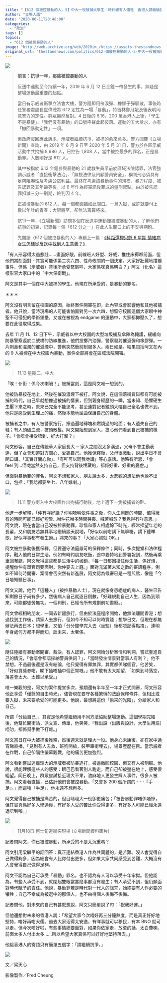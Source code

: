 ```yaml
---
title: "【612 個被控暴動的人．5】中大一役被捕大學生：時代總有人犧牲　香港人請繼續抗爭"
author: "立場人語"
date: "2020-06-11T20:48:00"
categories:
  - "政治"
tags: []
topics:
  - "612 個被控暴動的人"
image: "http://web.archive.org/web/2020im_/https://assets.thestandnews.com/media/photos/20200611-08_VqR01.png"
original_url: "thestandnews.com/politics/612-個被控暴動的人-5-中大一役被捕學生-時代總有人犧牲-香港人請繼續抗爭"
---
```

![](http://web.archive.org/web/2020im_/https://assets.thestandnews.com/media/photos/20200611-08_VqR01.png)

> **前言：抗爭一年，那些被控暴動的人**
> 
> 反送中運動至今持續一年，2019 年 6 月 12 日金鐘一帶發生的事，無疑是整場運動最重要的起點。
> 
> 當日有示威者衝擊立法會大樓，警方隨即用催淚彈、橡膠子彈驅散，事後時任警務處處長盧偉聰將 6.12 定性為一場「暴動」，特首林鄭月娥及後表明同意警方的定性。群眾顯然反對。4 日後的 6.16，200 萬香港人上街，「學生不是暴徒」、「我們沒有暴動」的口號呼聲此起彼落。運動的五大訴求，亦有「撤回暴動定性」一項。
> 
> 但政府沒回應此訴求，示威者繼續抗爭，被捕的愈來愈多。警方回覆《立場新聞》查詢，由 2019 年 6 月 9 日至 2020 年 5 月 31 日，警方於各區示威活動中共拘捕 8,986 人，已控告 1,808 人，當中被控最多的罪名，正是暴動罪。人數剛好是 612 人。
> 
> 其中被指於 6.12 金鐘參與暴動的 21 歲救生員早前於區域法院認罪，法官強調示威者「直接衝擊法治」、「無視法律及罔顧警員安全」，稱判刑必須具有足夠阻嚇性及考慮公眾利益。最終在考慮該暴動事件的規模、暴力程度、被告認罪及其年齡等後，以 6 年作為經審訊後罪成的量刑起點。由於被告認罪扣減三分一刑期，終判囚 4 年。
> 
> 正被控暴動的 612 人，每一個都面臨如此關口。一旦入獄，或許就要付上數以年計的青春；大限將至，卻無法籌算將來。
> 
> 抗爭一年，《立場新聞》訪問多個在反送中運動裡被控暴動的人，了解他們抗爭的初衷，記錄每一個「612 分之一」在此人生關口上的不安與期盼。
> 
>   
> 先閱讀〈612 個被控暴動的人〉專題上一篇：[《料距還柙只餘 6 星期 情緒病女生怎樣從反送中找到人生意義？》](http://web.archive.org/web/20210929053258/https://www.thestandnews.com/politics/612-個被控暴動的人-4-料距還柙只餘-6-星期-情緒病女生怎樣從反送中找到人生意義/?fbclid=IwAR1JkQrcHYjqk4Ea9EiLdmeDx3rovgNfqhusZeKShZDC3YPIeEfFK767NJc)

「有人形容得太過悲壯……畫面好靚，前線班人好型、好威，推住床褥喺前面，但他們當刻面對⋯其實可能係第二次六四、性命攸關的一個決定。大家好壯麗地描繪事件，但係（示威者）背後所承受緊啲咩，大家係咪真係明白？」阿文（化名）這樣形容大家口中的「中大保衛戰」。

阿文是其中一個在中大被捕的學生。他現在所承受的，是暴動的罪名。

＊＊＊

阿文沒有明言留在校園的原因，始終案件開審在即，此內容或會影響他和其他被捕者。他只說，當時現場的人可能害怕面對另一次六四，想堅守校園這個大家眼中神聖不可侵犯的學術堡壘，又或在被視為 endgame 的運動中，大家都抑壓久了，想要在此役取得成果。

去年 11 月 11、12 日下午，示威者以中大校園的大型垃圾桶及傘陣為掩護，緩緩向防暴警察返於二號橋的防線推進，他們投擲汽油彈，警察發射催淚彈和橡膠彈。一片刺鼻和混濁的催淚煙中，警察突然衝前制服多人，兩日如是。結果包括阿文在內的 9 人被控在中大校園內暴動，案件全部將會在區域法院開審。

![](http://web.archive.org/web/2020im_/https://assets.thestandnews.com/media/photos/20191112_CUHK_9_32536_vYkRQ20copy_oa5uL.png)
> 11.12 星期二，中大

「唉！仆街！係今次喇喎！」被捕當刻，這是阿文唯一想到的。

他被防暴按在地上，然後在催淚濃煙下被打。阿文說，在這個落街買餸都有可能被捕的時代，自己早就想像過被捕的情景，但到親身經歷的一瞬，當未知、恐懼硬生生壓下來之時，原來已完全不能思考，甚至連對記者鏡頭大嗌自己全名也做不到。他只是感受到生理上的痛，然後本能地屈曲保護自己的身體。

被捕者之中，有人被警察拖行，擦過遍地磚塊和燃燒過的地面；有人遺失自己的鞋；有人頭破血流，披頭散髮。阿文開始想到家人，擔心他們看到自己被捕的樣子。「會唔會接受唔到、好大打擊？」

阿文形容，自己在傳統華人家庭長大 ─ 家人之間沒太多溝通，父母不會主動表達，但子女會知道對方關心、愛錫自己。他獲保釋後，父母很激動，說出平日不會開口講、「其實好關心你」、「有咩可以同我哋講」等心底話。他略有所思，「會 feel 到…佢哋當然支持自己，但支持背後埋藏的，都係好重、好重的憂慮。」

但面對暴動罪的罪名，阿文不想和家人、朋友說太多，太悲觀的想法他也說不出口，包括：「我諗都要坐七、八年嫁喇。」

![](http://web.archive.org/web/2020im_/https://assets.thestandnews.com/media/photos/DSC05460_liEU120copy_7zEZg.png)
> 11.11 警方衝入中大校園作出拘捕行動後，地上遺下一隻被捕者的鞋。

他進一步解釋，「仲有咩好講？你明唔明依件事之後，你人生剩餘的時間、值得擁有的時間可能已經好短暫…咁仲花咁多時間哭喪、喊苦喊忽？我覺得冇咩意思。」阿文說，現在會當自己沒被控暴動罪，珍惜和家人相處餘下時光，經常探望年老的長輩，又和朋友若無其事地繼續談天說地，「好似以前咁講下無聊嘢，講下聽咩歌，好似咩事都冇發生過。」將來的事？「大家心照就 OK。」 

阿文被控暴動後獲保釋，但要遵守法庭嚴苛的保釋條件；同時，多次提堂和法律程序，融入他的日常生活。例如有時約朋友吃飯，途中要特地到警署報到，然後再乘車回餐廳，阿文覺得這些都是生活中的枷鎖，「每一日都困擾住你生活，係好煩，提醒你仲有單官司要面對，你仲要去上庭。」面對充滿著未知之數的審訊程序，例如不知何時開審、案情會否突然有新進展，阿文認為候審已是一種煎熬，像是「今日唔知聽日事」。

阿文又說，他們「這種人」（被控暴動人士），現在就像身患絕症的病人，醫生已告知剩餘日子尚有多少，然後病人自己就逐日倒數，「好難規劃自己人生，因為到頭來，可能都徒勞無功。一個判刑，已經令所有規劃前功盡廢。」

阿文曾經相約朋友，一同去新疆旅行，但由於法庭程序開始，他無法離開香港；想過找到工作後，請家人去旅行，但如今不知可以何時實踐；想學日文，但現在都無辦法再去日本；想學車，又怕「分分鐘學完入去（坐監）後都唔記得點揸」。連明年身處何方都不得而知，談未來，太奢侈。

![](http://web.archive.org/web/2020im_/https://assets.thestandnews.com/media/photos/171A7725_YQawY20copy_x20r4.png)

隨住陸續有暴動案開審、裁決，有人認罪，阿文開始分析案情和判詞，嘗試套進自己的情況，「會唔會都唔採納警員供詞？」、「當時發生情景對當事人有利？」他不禁想。不過最後還是沒有結論，他只覺得有罪無罪，其實都係睇個官。他苦笑，「好似買獎券咁，睇下抽唔抽中個正常嘅。」他不敢有太大期望，「如果到時落空，落差會太大、太難以承受。」

唯一樂觀的是，阿文的案件提堂多次，預期還有半年至一年才正式開審，阿文形容他正享受「僅餘的自由時光」。儘管現在要守各種繁瑣的法庭保釋條件，但相比或要入獄，未來要承受的可能更多。他說，最想將這份「偷來的光陰」，分給家人和自己。

所謂「分給自己」，其實是他希望繼續用不同方法協助整場運動。這個學期完結後，他幫忙開街站，派文宣、傳單，他笑笑，「我出設（出版與設計，大學生用語）唔叻，都係幫手做下打雜。」

阿文當日在中大被捕後獲釋，然後週末就是理大一役。他身心未康復，卻在家中通宵睇直播，「見到有人去救，班狗開槍，裝甲車衝埋去」，場景歷歷在目。當示威者在作戰，自己卻隔住螢幕觀戰，他的痛苦更加強烈。

阿文看到嘗試逃離理大的示威者被防暴追打，被逼撤回校園，但又有人被制服。他說，很能理解這些人的感受：眼巴巴看著別人跑走，而自己卻被壓在地上，感受很絕望。同日晚上，群眾嘗試接近理大不果，油麻地人更發生踩人事件，很多人被捕。阿文看著直播，已估計他們會被控暴動，「又會多 200 個所謂的⋯⋯『手足』。」而這種「手足」，他永遠不想再多。

阿文覺得自己被捕是痛苦的，但目睹理大一役卻更痛苦；「被告暴動罪唔係唔慘，但其實真係好多人慘過你，有好多人受的苦比你受得更多，有好多人可能已經永遠返唔到嚟。」

![](http://web.archive.org/web/2020im_/https://assets.thestandnews.com/media/photos/75497677_10162378046505265_8657139951030239232_o20copy_ldFhy_leI4fHt.png)
> 11月18日 柯士甸道衝突現場 (立場新聞資料圖片)

記者問阿文，你已被控暴動，所承受的不是太沉重嗎？

阿文引用梁繼平的話回答：真正連結香港人作為共同體的，是苦難。沒人會覺得自己做得夠多，因為總會有人比你付出更多，但如果大家共同感受到苦難，大概沒有人會覺得自己做得足夠。

阿文不認為自己可承受「暴動」罪名，也不認為有人可以承受十年牢獄。但他認為，有些人承受不到，就閉起雙眼當甚麼事都沒有發生；有人承受不到，但仍願面對時代賦予的責任。他說，暴動罪若是時代對一代人的詛咒，始終要有人作必要的犧牲；自己不幸成為被選中的那個人，也不由得個人後悔不後悔。

記者問他，對未來的自己有甚麼想說，阿文只簡單說了句：「祝我好運。」

但他還想對未來的香港人說：「希望大家今次唔好再三分鐘熱度，而是真正好好地堅持，唔好再咁犬儒。過去大家活得太安逸，有咩事就可以移民，有本 BNO 就可以走。但今次唔好啦，有些事情總要面對，如果你依家走，放棄的話，太白費喇。前面太多人付出太多……所以希望大家真係可以好好地堅持落去。」

他給香港人的寄語只有簡單五個字：「請繼續抗爭。」

![](http://web.archive.org/web/2020im_/https://assets.thestandnews.com/media/photos/171A7740_GO4Ge20copy_H9eOd.png)

文／梁天心

影像製作／Fred Cheung